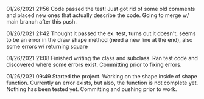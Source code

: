 01/26/2021 21:56
Code passed the test! Just got rid of some old comments and placed new ones that actually describe the code. Going to merge w/ main branch after this push.

01/26/2021 21:42
Thought it passed the ex. test, turns out it doesn't, seems to be an error in the draw shape method (need a new line at the end), also some errors w/ returning square

01/26/2021 21:08
Finished writing the class and subclass. Ran test code and discovered where some errors exist. Committing prior to fixing errors.

01/26/2021 09:49
Started the project. Working on the shape inside of shape function. Currently an error exists, but also, the function is not complete yet. Nothing has been tested yet. Committing and pushing prior to work.